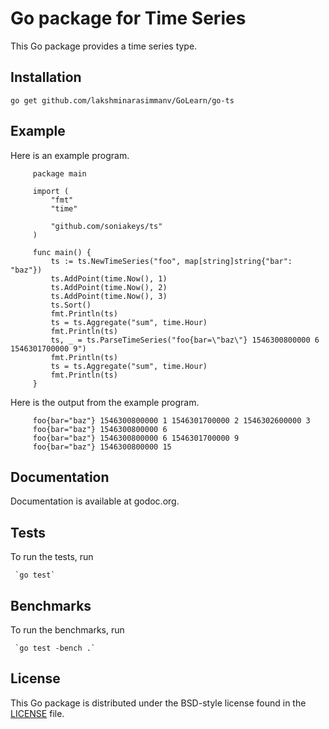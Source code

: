 # Go package for Time Series

This Go package provides a time series type.

## Installation

```
go get github.com/lakshminarasimmanv/GoLearn/go-ts
```

## Example

Here is an example program.

```
     package main

     import (
         "fmt"
         "time"

         "github.com/soniakeys/ts"
     )

     func main() {
         ts := ts.NewTimeSeries("foo", map[string]string{"bar": "baz"})
         ts.AddPoint(time.Now(), 1)
         ts.AddPoint(time.Now(), 2)
         ts.AddPoint(time.Now(), 3)
         ts.Sort()
         fmt.Println(ts)
         ts = ts.Aggregate("sum", time.Hour)
         fmt.Println(ts)
         ts, _ = ts.ParseTimeSeries("foo{bar=\"baz\"} 1546300800000 6 1546301700000 9")
         fmt.Println(ts)
         ts = ts.Aggregate("sum", time.Hour)
         fmt.Println(ts)
     }
```

Here is the output from the example program.

```
     foo{bar="baz"} 1546300800000 1 1546301700000 2 1546302600000 3
     foo{bar="baz"} 1546300800000 6
     foo{bar="baz"} 1546300800000 6 1546301700000 9
     foo{bar="baz"} 1546300800000 15
```

## Documentation

 Documentation is available at godoc.org.

## Tests

To run the tests, run

     `go test`

## Benchmarks

To run the benchmarks, run

     `go test -bench .`

## License

This Go package is distributed under the BSD-style license found in the [LICENSE](./LICENSE) file.